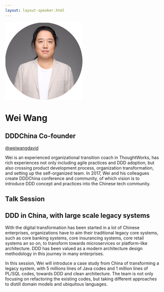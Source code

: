 ```yaml
---
layout: layout-speaker.html
---
```

<div class="container section featured-speaker">
  <div class="row">
    <div class="col-xs-12 col-sm-2 img-container">
      <img class="speaker-page-img" src="../img/speakers/Wei-Wang-ON.png">
    </div>
    <div class="col-xs-12 col-sm-10 copy-container">
        <h1 class="speaker-header">Wei Wang</h1>
        <h2 class="speaker-subtitle">DDDChina Co-founder</h2>
        <p class="copy"><a class="speaker-handle" href="https://twitter.com/weiwangdavid" target="_blank">@weiwangdavid</a></p>
        <p class="copy">Wei is an experienced organizational transition coach in ThoughtWorks, has rich experiences not only including agile practices and DDD adoption, but also crossing product development process, organization transformation, and setting up the self-organized team. In 2017, Wei and his colleagues create DDDChina conference and community, of which vision is to introduce DDD concept and practices into the Chinese tech community.</p>
        <h2 class="speaker-subheader">Talk Session</h2>
        <h2 class="speaker-subheader gold">DDD in China, with large scale legacy systems</h2>
        <p class="copy">With the digital transformation has been started in a lot of Chinese enterprises, organizations have to aim their traditional legacy core systems, such as core banking systems, core insurancing systems, core retail systems an so on, to transform towards microservices or platform-like architecture. DDD has been valued as a modern architecture design methodology in this journey in many enterprises.</p>
        <p class="copy">In this session, Wei will introduce a case study from China of transforming a legacy system, with 5 millions lines of Java codes and 1 million lines of PL/SQL codes, towards DDD and clean architecture. The team is not only focusing on refactoring the existing codes, but taking different approaches to distill domain models and ubiquitous languages.</p>
    </div>
  </div>
</div>